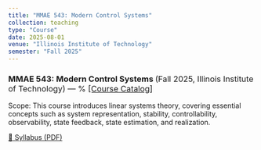 ```yaml
---
title: "MMAE 543: Modern Control Systems"
collection: teaching
type: "Course"
date: 2025-08-01
venue: "Illinois Institute of Technology"
semester: "Fall 2025"
---
```


<h3>
  MMAE 543: Modern Control Systems
  <span style="font-weight:normal">
    (Fall 2025, Illinois Institute of Technology)
    &mdash;
    % <a href="https://catalog.iit.edu/courses/mmae/" target="_blank">[Course Catalog]</a>
  </span>
</h3>
Scope: This course introduces linear systems theory, covering essential concepts such as system representation, stability, controllability, observability, state feedback, state estimation, and realization.

<!-- Syllabus button -->
<p>
  <a class="btn btn--primary" href="/files/syllabus.pdf" target="_blank" rel="noopener">
    📄 Syllabus (PDF)
  </a>
</p>
